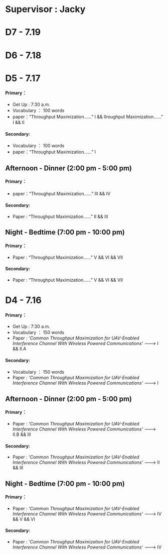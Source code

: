 # **Supervisor : Jacky**

# D7 - 7.19

# D6 - 7.18

# D5 - 7.17
#### Primary：
- Get Up : 7:30 a.m.
- Vocabulary ： 100 words
- paper：“Throughput Maximization……” I && IIroughput Maximization……” I && II
#### Secondary:
- Vocabulary ： 100 words
- paper：“Throughput Maximization……” I
## Afternoon - Dinner (2:00 pm - 5:00 pm)
#### Primary：
- paper：“Throughput Maximization……” III && IV
#### Secondary:
- Paper : “Throughput Maximization……” II && III
## Night - Bedtime (7:00 pm - 10:00 pm)
#### Primary：
- Paper : “Throughput Maximization……” V && VI && VII
#### Secondary:
- Paper : “Throughput Maximization……” V && VI && VII
# D4 - 7.16
#### Primary：
- Get Up : 7:30 a.m.
- Vocabulary ： 150 words
- Paper : *'Common Throughput Maximization for UAV-Enabled Interference Channel With Wireless Powered Communications'* ---> I && II.A
#### Secondary:
- Vocabulary ： 150 words
- Paper : *'Common Throughput Maximization for UAV-Enabled Interference Channel With Wireless Powered Communications'* ---> I
## Afternoon - Dinner (2:00 pm - 5:00 pm)
#### Primary：
- Paper : *'Common Throughput Maximization for UAV-Enabled Interference Channel With Wireless Powered Communications'* ---> II.B && III
#### Secondary:
- Paper : *'Common Throughput Maximization for UAV-Enabled Interference Channel With Wireless Powered Communications'* ---> II && III
## Night - Bedtime (7:00 pm - 10:00 pm)
#### Primary：
- Paper : *'Common Throughput Maximization for UAV-Enabled Interference Channel With Wireless Powered Communications'* ---> IV && V && VI
#### Secondary:
- Paper : *'Common Throughput Maximization for UAV-Enabled Interference Channel With Wireless Powered Communications'* ---> IV

